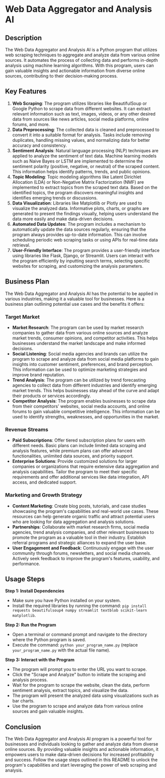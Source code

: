 # Web Data Aggregator and Analysis AI

## Description
The Web Data Aggregator and Analysis AI is a Python program that utilizes web scraping techniques to aggregate and analyze data from various online sources. It automates the process of collecting data and performs in-depth analysis using machine learning algorithms. With this program, users can gain valuable insights and actionable information from diverse online sources, contributing to their decision-making process.

## Key Features
1. **Web Scraping**: The program utilizes libraries like BeautifulSoup or Google Python to scrape data from different websites. It can extract relevant information such as text, images, videos, or any other desired data from sources like news articles, social media platforms, online forums, and more.
2. **Data Preprocessing**: The collected data is cleaned and preprocessed to convert it into a suitable format for analysis. Tasks include removing duplicates, handling missing values, and normalizing data for better accuracy and consistency.
3. **Sentiment Analysis**: Natural language processing (NLP) techniques are applied to analyze the sentiment of text data. Machine learning models such as Naive Bayes or LSTM are implemented to determine the sentiment polarity (positive, negative, or neutral) of the scraped content. This information helps identify patterns, trends, and public opinions.
4. **Topic Modeling**: Topic modeling algorithms like Latent Dirichlet Allocation (LDA) or Non-Negative Matrix Factorization (NMF) are implemented to extract topics from the scraped text data. Based on the identified topics, the program discovers meaningful insights and identifies emerging trends or discussions.
5. **Data Visualization**: Libraries like Matplotlib or Plotly are used to visualize the analyzed data. Informative plots, charts, or graphs are generated to present the findings visually, helping users understand the data more easily and make data-driven decisions.
6. **Automated Data Updates**: The program includes a mechanism to automatically update the data sources regularly, ensuring that the program always provides up-to-date information. This can involve scheduling periodic web scraping tasks or using APIs for real-time data retrieval.
7. **User-Friendly Interface**: The program provides a user-friendly interface using libraries like Flask, Django, or Streamlit. Users can interact with the program efficiently by inputting search terms, selecting specific websites for scraping, and customizing the analysis parameters.

## Business Plan
The Web Data Aggregator and Analysis AI has the potential to be applied in various industries, making it a valuable tool for businesses. Here is a business plan outlining potential use cases and the benefits it offers:

### Target Market
- **Market Research**: The program can be used by market research companies to gather data from various online sources and analyze market trends, consumer opinions, and competitor activities. This helps businesses understand the market landscape and make informed decisions.
- **Social Listening**: Social media agencies and brands can utilize the program to scrape and analyze data from social media platforms to gain insights into customer sentiment, preferences, and brand perception. This information can be used to optimize marketing strategies and improve brand reputation.
- **Trend Analysis**: The program can be utilized by trend forecasting agencies to collect data from different industries and identify emerging market trends. This helps businesses stay ahead of the curve and adapt their products or services accordingly.
- **Competitor Analysis**: The program enables businesses to scrape data from their competitors' websites, social media accounts, and online forums to gain valuable competitive intelligence. This information can be used to identify strengths, weaknesses, and opportunities in the market.

### Revenue Streams
- **Paid Subscriptions**: Offer tiered subscription plans for users with different needs. Basic plans can include limited data scraping and analysis features, while premium plans can offer advanced functionalities, unlimited data sources, and priority support.
- **Enterprise Solutions**: Provide customized solutions for larger companies or organizations that require extensive data aggregation and analysis capabilities. Tailor the program to meet their specific requirements and offer additional services like data integration, API access, and dedicated support.

### Marketing and Growth Strategy
- **Content Marketing**: Create blog posts, tutorials, and case studies showcasing the program's capabilities and real-world use cases. These resources can help generate organic traffic and attract potential users who are looking for data aggregation and analysis solutions.
- **Partnerships**: Collaborate with market research firms, social media agencies, trend analysis companies, and other relevant businesses to promote the program as a valuable tool in their industry. Establish referral programs and strategic alliances to expand the user base.
- **User Engagement and Feedback**: Continuously engage with the user community through forums, newsletters, and social media channels. Actively seek feedback to improve the program's features, usability, and performance.

## Usage Steps

**Step 1: Install Dependencies**
- Make sure you have Python installed on your system.
- Install the required libraries by running the command: `pip install requests beautifulsoup4 numpy streamlit textblob scikit-learn matplotlib`.

**Step 2: Run the Program**
- Open a terminal or command prompt and navigate to the directory where the Python program is saved.
- Execute the command: `python your_program_name.py` (replace `your_program_name.py` with the actual file name).

**Step 3: Interact with the Program**
- The program will prompt you to enter the URL you want to scrape.
- Click the "Scrape and Analyze" button to initiate the scraping and analysis process.
- Wait for the program to scrape the website, clean the data, perform sentiment analysis, extract topics, and visualize the data.
- The program will present the analyzed data using visualizations such as bar charts.
- Use the program to scrape and analyze data from various online sources and gain valuable insights.

## Conclusion
The Web Data Aggregator and Analysis AI program is a powerful tool for businesses and individuals looking to gather and analyze data from diverse online sources. By providing valuable insights and actionable information, it empowers users to make data-driven decisions for increased profitability and success. Follow the usage steps outlined in this README to unlock the program's capabilities and start leveraging the power of web scraping and analysis.